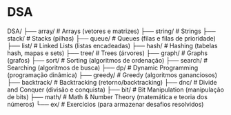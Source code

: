 # DSA

DSA/
├── array/      # Arrays (vetores e matrizes)
├── string/     # Strings
├── stack/      # Stacks (pilhas)
├── queue/      # Queues (filas e filas de prioridade)
├── list/       # Linked Lists (listas encadeadas)
├── hash/       # Hashing (tabelas hash, mapas e sets)
├── tree/       # Trees (árvores)
├── graph/      # Graphs (grafos)
├── sort/       # Sorting (algoritmos de ordenação)
├── search/     # Searching (algoritmos de busca)
├── dp/         # Dynamic Programming (programação dinâmica)
├── greedy/     # Greedy (algoritmos gananciosos)
├── backtrack/  # Backtracking (retorno/backtracking)
├── dnc/        # Divide and Conquer (divisão e conquista)
├── bit/        # Bit Manipulation (manipulação de bits)
├── math/       # Math & Number Theory (matemática e teoria dos números)
└── ex/         # Exercícios (para armazenar desafios resolvidos)
